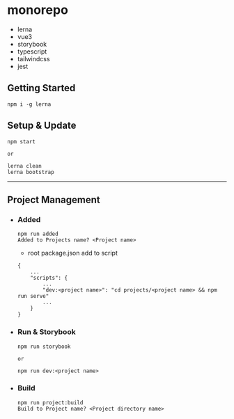 # monorepo
- lerna
- vue3
- storybook
- typescript
- tailwindcss
- jest

## Getting Started
```
npm i -g lerna
```

## Setup & Update
```
npm start

or

lerna clean
lerna bootstrap
```
---
## Project Management
- ### Added
    ```
    npm run added
    Added to Projects name? <Project name>
    ```
    - root package.json add to script
    ```
    {
        ...
        "scripts": {
            ...
            "dev:<project name>": "cd projects/<project name> && npm run serve"
            ...
        }
    }
    ```
- ### Run & Storybook
    ```
    npm run storybook
    
    or
  
    npm run dev:<project name>  
    ```
- ### Build
    ```
    npm run project:build
    Build to Project name? <Project directory name>
    ```